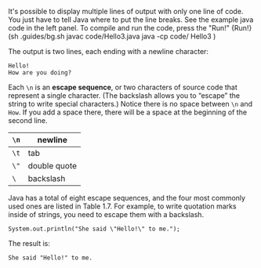 It's possible to display multiple lines of output with only one line of code. You just have to tell Java where to put the line breaks. See the example java code in the left panel.
To compile and run the code, press the "Run!"
{Run!}(sh .guides/bg.sh javac code/Hello3.java java -cp code/ Hello3 )




The output is two lines, each ending with a newline character:

```code
Hello!
How are you doing?
```


Each `\n` is an **escape sequence**, or two characters of source code that represent a single character. (The backslash allows you to “escape” the string to write special characters.) Notice there is no space between `\n` and `How`. If you add a space there, there will be a space at the beginning of the second line.

|`\n`|newline |
|-|-|
|`\t`|tab |
|`\"`|double quote |
|`\`|backslash |


Java has a total of eight escape sequences, and the four most commonly used ones are listed in Table 1.7. For example, to write quotation marks inside of strings, you need to escape them with a backslash.

```code
System.out.println("She said \"Hello!\" to me.");
```

The result is:

```code
She said "Hello!" to me.
```